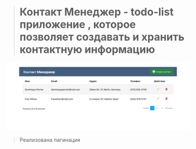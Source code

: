 > # Контакт Менеджер - todo-list приложение , которое позволяет создавать и хранить контактную информацию

<img src="./shot.png" alt="">

> Реализована пагинация
